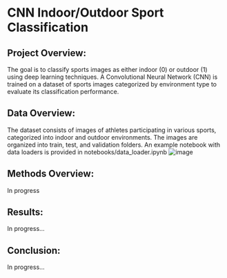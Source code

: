 # CNN Indoor/Outdoor Sport Classification

## Project Overview:
The goal is to classify sports images as either indoor (0) or outdoor (1) using deep learning techniques. A Convolutional Neural Network (CNN) is trained on a dataset of sports images categorized by environment type to evaluate its classification performance.

## Data Overview:
The dataset consists of images of athletes participating in various sports, categorized into indoor and outdoor environments. The images are organized into train, test, and validation folders. An example notebook with data loaders is provided in notebooks/data_loader.ipynb
![image](https://github.com/user-attachments/assets/2073b744-dbce-4729-8d94-5bd25c321a82)

## Methods Overview:
In progress

## Results:
In progress...

## Conclusion:
In progress...

